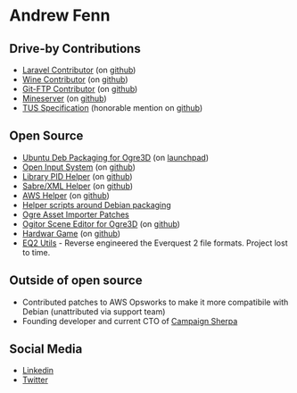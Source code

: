 # Andrew Fenn

## Drive-by Contributions
* [Laravel Contributor](https://laravel.com/) (on [github](https://github.com/laravel/framework/commits?author=andrewfenn&since=2016-10-18&until=2016-10-19))
* [Wine Contributor](https://www.winehq.org/) (on [github](https://github.com/wine-mirror/wine/commits/master/?author=andrewfenn))
* [Git-FTP Contributor](https://git-ftp.github.io/) (on [github](https://github.com/git-ftp/git-ftp/commits/master/?author=andrewfenn))
* [Mineserver](https://mineserver.be/) (on [github](https://github.com/fador/mineserver/commits/master/?author=andrewfenn))
* [TUS Specification](https://tus.io/) (honorable mention on [github](https://github.com/tus/tus-resumable-upload-protocol/blob/master/protocol.md))

## Open Source
* [Ubuntu Deb Packaging for Ogre3D](https://www.ogre3d.org/) (on [launchpad](https://launchpad.net/~andrewfenn/+archive/ubuntu/ogredev))
* [Open Input System](http://wgois.github.io/OIS/) (on [github](https://github.com/andrewfenn/OIS/commits/master/?author=andrewfenn))
* [Library PID Helper](https://packagist.org/packages/andrewfenn/pid-helper) (on [github](https://github.com/andrewfenn/pidhelper))
* [Sabre/XML Helper](https://packagist.org/packages/andrewfenn/xmlreader) (on [github](https://github.com/andrewfenn/XMLReaderElement))
* [AWS Helper](https://packagist.org/packages/andrewfenn/aws-helper) (on [github](https://github.com/andrewfenn/awshelper))
* [Helper scripts around Debian packaging](https://github.com/andrewfenn/fendeb)
* [Ogre Asset Importer Patches](https://github.com/andrewfenn/assimp/commits/master/?author=andrewfenn)
* [Ogitor Scene Editor for Ogre3D](http://wiki.ogre3d.org/Ogitor) (on [github](https://github.com/andrewfenn/ogitor/commits/master/?author=andrewfenn))
* [Hardwar Game](https://hardwar.org/) (on [github](https://github.com/andrewfenn/Hardwar))
* [EQ2 Utils](https://code.google.com/archive/p/eq2-utils/) - Reverse engineered the Everquest 2 file formats. Project lost to time.

## Outside of open source
* Contributed patches to AWS Opsworks to make it more compatibile with Debian (unattributed via support team)
* Founding developer and current CTO of [Campaign Sherpa](https://www.campaignsherpa.com/)

## Social Media

* [Linkedin](https://www.linkedin.com/in/andrewfenn/)
* [Twitter](https://twitter.com/andrewfenn)
